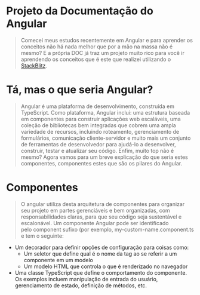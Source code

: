 # Projeto da Documentação do Angular
> Comecei meus estudos recentemente em Angular e para aprender os conceitos não há nada melhor que por a mão na massa não é mesmo? E a própria DOC já traz um projeto muito rico para você ir aprendendo os conceitos que é este que realizei utilizando o [StackBlitz](https://stackblitz.com/).
# Tá, mas o que seria Angular?
> Angular é uma plataforma de desenvolvimento, construída em TypeScript.
> Como plataforma, Angular inclui: uma estrutura baseada em componentes para construir aplicações web escaláveis, uma coleção de bibliotecas bem integradas que cobrem uma ampla variedade de recursos, incluindo roteamento, gerenciamento de formulários, comunicação cliente-servidor e muito mais um conjunto de ferramentas de desenvolvedor para ajudá-lo a desenvolver, construir, testar e atualizar seu código. Enfim, muito top não é mesmo? Agora vamos para um breve explicação do que seria estes componentes, componentes estes que são os pilares do Angular.
# Componentes
> O angular utiliza desta arquitetura de componentes para organizar seu projeto em partes gerenciáveis e bem organizadas, com responsabilidades claras, para que seu código seja sustentável e escalonável. Um componente Angular pode ser identificado pelo component sufixo (por exemplo, my-custom-name.component.ts e tem o seguinte:
- Um decorador para definir opções de configuração para coisas como:
    - Um seletor que define qual é o nome da tag ao se referir a um componente em um modelo
    - Um modelo HTML que controla o que é renderizado no navegador
- Uma classe TypeScript que define o comportamento do componente. Os exemplos incluem manipulação de entrada do usuário, gerenciamento de estado, definição de métodos, etc.
